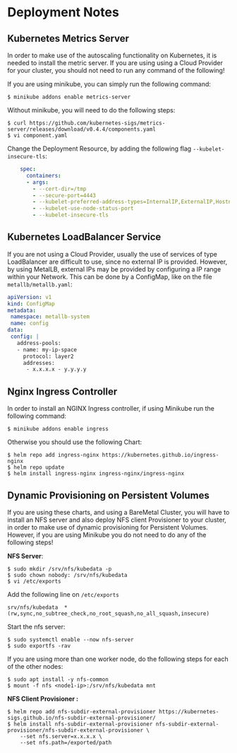 

# Deployment Notes

## Kubernetes Metrics Server

In order to make use of the autoscaling functionality on Kubernetes, it is needed to install the metric server.  If you are using using a Cloud Provider for your cluster,  you should not need to run any command of the following!

If you are using minikube, you can simply run the following command:

```
$ minikube addons enable metrics-server
```

Without minikube, you will need to do the following steps:

```
$ curl https://github.com/kubernetes-sigs/metrics-server/releases/download/v0.4.4/components.yaml
$ vi component.yaml
```

Change the Deployment Resource,  by adding the following flag `--kubelet-insecure-tls`:

```yaml
    spec:
      containers:
      - args:
        - --cert-dir=/tmp
        - --secure-port=4443
        - --kubelet-preferred-address-types=InternalIP,ExternalIP,Hostname
        - --kubelet-use-node-status-port
        - --kubelet-insecure-tls

```

## Kubernetes LoadBalancer Service

If you are not using a Cloud Provider, usually the use of services of type LoadBalancer are difficult to use, since no external IP is provided. However, by using MetalLB, external IPs may be provided by configuring a IP range within your Network.  This can be done by a ConfigMap, like on the file `metallb/metallb.yaml`:

 ```yaml
apiVersion: v1
kind: ConfigMap
metadata:
  namespace: metallb-system
  name: config
data:
  config: |
    address-pools:
    - name: my-ip-space
      protocol: layer2
      addresses:
       - x.x.x.x - y.y.y.y
 ```



## Nginx Ingress Controller

In order to install an NGINX Ingress controller, if using Minikube run the following command:

```
$ minikube addons enable ingress
```

Otherwise you should use the following Chart:

```
$ helm repo add ingress-nginx https://kubernetes.github.io/ingress-nginx
$ helm repo update
$ helm install ingress-nginx ingress-nginx/ingress-nginx
```



## Dynamic Provisioning on Persistent Volumes

If you are using these charts, and using a BareMetal Cluster, you will have to install an NFS  server and also deploy NFS client  Provisioner to your cluster, in order to make use of dynamic provisioning for Persistent Volumes. However, if you are using Minikube you do not need to do any of the following steps!

**NFS Server**:

```
$ sudo mkdir /srv/nfs/kubedata -p
$ sudo chown nobody: /srv/nfs/kubedata
$ vi /etc/exports
```

Add the following line on `/etc/exports`

```
srv/nfs/kubedata  *(rw,sync,no_subtree_check,no_root_squash,no_all_squash,insecure)
```

Start the nfs server:

```
$ sudo systemctl enable --now nfs-server
$ sudo exportfs -rav
```

If you are using more than one worker node, do the following steps for each of the other nodes:

```
$ sudo apt install -y nfs-common
$ mount -f nfs <node1-ip>:/srv/nfs/kubedata mnt
```

**NFS Client Provisioner :**

```
$ helm repo add nfs-subdir-external-provisioner https://kubernetes-sigs.github.io/nfs-subdir-external-provisioner/
$ helm install nfs-subdir-external-provisioner nfs-subdir-external-provisioner/nfs-subdir-external-provisioner \
    --set nfs.server=x.x.x.x \
    --set nfs.path=/exported/path
```

